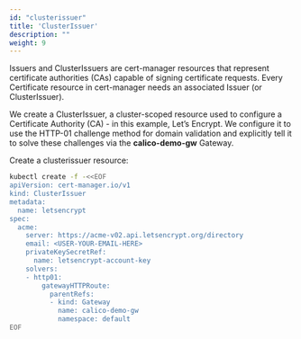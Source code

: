 ```yaml
---
id: "clusterissuer"
title: 'ClusterIssuer'
description: ""
weight: 9
---
```


Issuers and ClusterIssuers are cert-manager resources that represent certificate authorities (CAs) capable of signing certificate requests. Every Certificate resource in cert-manager needs an associated Issuer (or ClusterIssuer).

We create a ClusterIssuer, a cluster-scoped resource used to configure a Certificate Authority (CA) - in this example, Let’s Encrypt. We configure it to use the HTTP-01 challenge method for domain validation and explicitly tell it to solve these challenges via the **calico-demo-gw** Gateway.


Create a clusterissuer resource:

```bash
kubectl create -f -<<EOF
apiVersion: cert-manager.io/v1
kind: ClusterIssuer
metadata:
  name: letsencrypt
spec:
  acme:
    server: https://acme-v02.api.letsencrypt.org/directory
    email: <USER-YOUR-EMAIL-HERE>
    privateKeySecretRef:
      name: letsencrypt-account-key
    solvers:
    - http01:
        gatewayHTTPRoute:
          parentRefs:
          - kind: Gateway
            name: calico-demo-gw
            namespace: default
EOF
```

